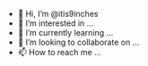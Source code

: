 - 👋 Hi, I’m @itis9inches
- 👀 I’m interested in ...
- 🌱 I’m currently learning ...
- 💞️ I’m looking to collaborate on ...
- 📫 How to reach me ...

<!---
itis9inches/itis9inches is a ✨ special ✨ repository because its `README.md` (this file) appears on your GitHub profile.
You can click the Preview link to take a look at your changes.
--->
